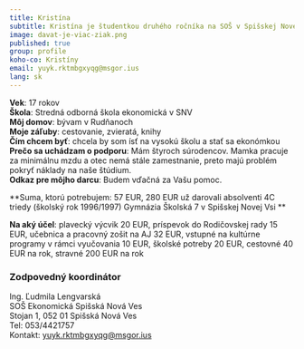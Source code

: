 ```yaml
---
title: Kristína
subtitle: Kristína je študentkou druhého ročníka na SOŠ v Spišskej Novej Vsi 
image: davat-je-viac-ziak.png
published: true
group: profile
koho-co: Kristíny
email: yuyk.rktmbgxyqg@msgor.ius
lang: sk
---
```

**Vek**: 17 rokov  
**Škola**: Stredná odborná škola ekonomická v SNV  
**Môj domov**: bývam v Rudňanoch  
**Moje záľuby**: cestovanie, zvieratá, knihy  
**Čím chcem byť**: chcela by som ísť na vysokú školu a stať sa ekonómkou  
**Prečo sa uchádzam o podporu**: Mám štyroch súrodencov. Mamka pracuje za minimálnu mzdu a otec nemá stále zamestnanie, preto majú problém pokryť náklady na naše štúdium.  
**Odkaz pre môjho darcu**: Budem vďačná za Vašu pomoc.  

**Suma, ktorú potrebujem: 57 EUR, 280 EUR už darovali absolventi 4C triedy (školský rok 1996/1997) Gymnázia Školská 7 v Spišskej Novej Vsi **  

**Na aký účel**: plavecký výcvik 20 EUR, príspevok do Rodičovskej rady 15 EUR, učebnica a pracovný zošit na AJ 32 EUR, vstupné na kultúrne programy v rámci vyučovania 10 EUR, školské potreby 20 EUR, cestovné 40 EUR na rok, stravné 200 EUR na rok  

### Zodpovedný koordinátor

Ing. Ľudmila Lengvarská  
SOŠ Ekonomická Spišská Nová Ves  
Stojan 1, 052 01 Spišská Nová Ves  
Tel: 053/4421757  
Kontakt: <yuyk.rktmbgxyqg@msgor.ius>
